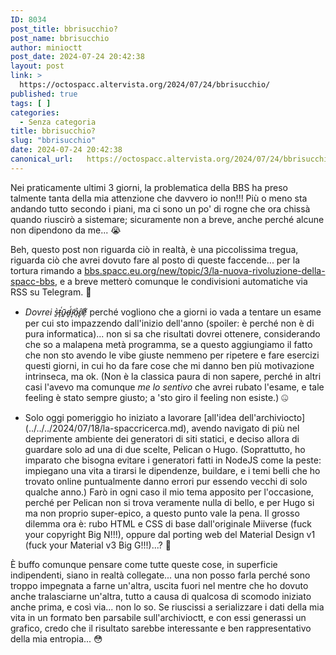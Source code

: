 ```yaml
---
ID: 8034
post_title: bbrisucchio?
post_name: bbrisucchio
author: minioctt
post_date: 2024-07-24 20:42:38
layout: post
link: >
  https://octospacc.altervista.org/2024/07/24/bbrisucchio/
published: true
tags: [ ]
categories:
  - Senza categoria
title: bbrisucchio?
slug: "bbrisucchio"
date: 2024-07-24 20:42:38
canonical_url:   https://octospacc.altervista.org/2024/07/24/bbrisucchio/
---
```

<!-- wp:paragraph -->
<p markdown="1">Nei praticamente ultimi 3 giorni, la problematica della BBS ha preso talmente tanta della mia attenzione che davvero io non!!! Più o meno sta andando tutto secondo i piani, ma ci sono un po' di rogne che ora chissà quando riuscirò a sistemare; sicuramente non a breve, anche perché alcune non dipendono da me... 😭️</p>
<!-- /wp:paragraph -->

<!-- wp:paragraph -->
<p markdown="1">Beh, questo post non riguarda ciò in realtà, è una piccolissima tregua, riguarda ciò che avrei dovuto fare al posto di queste faccende... per la tortura rimando a <a href="https://bbs.spacc.eu.org/new/topic/3/la-nuova-rivoluzione-della-spacc-bbs">bbs.spacc.eu.org/new/topic/3/la-nuova-rivoluzione-della-spacc-bbs</a>, e a breve metterò comunque le condivisioni automatiche via RSS su Telegram. 😤️</p>
<!-- /wp:paragraph -->

<!-- wp:list -->
<ul><!-- wp:list-item -->
<li><em>Dovrei s̵̱̀t̵̨͑ũ̴͍d̵̬͑i̷̞̕ả̴̹ȓ̸̢ẹ̸̊</em> perché vogliono che a giorni io vada a tentare un esame per cui sto impazzendo dall'inizio dell'anno (spoiler: è perché non è di pura informatica)... non si sa che risultati dovrei ottenere, considerando che so a malapena metà programma, se a questo aggiungiamo il fatto che non sto avendo le vibe giuste nemmeno per ripetere e fare esercizi questi giorni, in cui ho da fare cose che mi danno ben più motivazione intrinseca, ma ok. (Non è la classica paura di non sapere, perché in altri casi l'avevo ma comunque <em>me lo sentivo</em> che avrei rubato l'esame, e tale feeling è stato sempre giusto; a 'sto giro il feeling non esiste.) 🤐️</li>
<!-- /wp:list-item --></ul>
<!-- /wp:list -->

<!-- wp:list -->
<ul><!-- wp:list-item -->
<li>Solo oggi pomeriggio ho iniziato a lavorare [all'idea dell'archiviocto](../../../2024/07/18/la-spaccricerca.md), avendo navigato di più nel deprimente ambiente dei generatori di siti statici, e deciso allora di guardare solo ad una di due scelte, Pelican o Hugo. (Soprattutto, ho imparato che bisogna evitare i generatori fatti in NodeJS come la peste: impiegano una vita a tirarsi le dipendenze, buildare, e i temi belli che ho trovato online puntualmente danno errori pur essendo vecchi di solo qualche anno.) Farò in ogni caso il mio tema apposito per l'occasione, perché per Pelican non si trova veramente nulla di bello, e per Hugo si ma non proprio super-epico, a questo punto vale la pena. Il grosso dilemma ora è: rubo HTML e CSS di base dall'originale Miiverse (fuck your copyright Big N!!!), oppure dal porting web del Material Design v1 (fuck your Material v3 Big G!!!)...? 👾️</li>
<!-- /wp:list-item --></ul>
<!-- /wp:list -->

<!-- wp:paragraph -->
<p markdown="1">È buffo comunque pensare come tutte queste cose, in superficie indipendenti, siano in realtà collegate... una non posso farla perché sono troppo impegnata a farne un'altra, uscita fuori nel mentre che ho dovuto anche tralasciarne un'altra, tutto a causa di qualcosa di scomodo iniziato anche prima, e così via... non lo so. Se riuscissi a serializzare i dati della mia vita in un formato ben parsabile sull'archivioctt, e con essi generassi un grafico, credo che il risultato sarebbe interessante e ben rappresentativo della mia entropia... 😳️</p>
<!-- /wp:paragraph -->